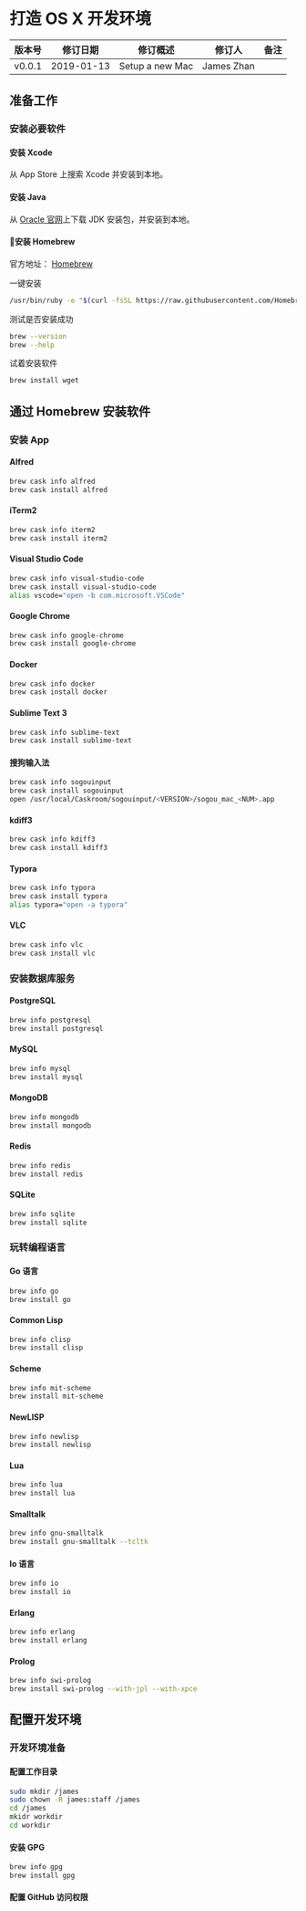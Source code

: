 # 打造 OS X 开发环境

版本号 | 修订日期 | 修订概述 | 修订人 | 备注
----- | ------ | ------- | ----- | -----
v0.0.1 | 2019-01-13 | Setup a new Mac | James Zhan |

## 准备工作

### 安装必要软件

#### 安装 Xcode

从 App Store 上搜索 Xcode 并安装到本地。

#### 安装 Java

从 [Oracle 官网](https://www.oracle.com/technetwork/java/javase/downloads/index.html)上下载 JDK 安装包，并安装到本地。

#### 安装 Homebrew

官方地址： [Homebrew](https://brew.sh/)

一键安装

```bash
/usr/bin/ruby -e "$(curl -fsSL https://raw.githubusercontent.com/Homebrew/install/master/install)"
```

测试是否安装成功

```bash
brew --version
brew --help
```

试着安装软件

```bash
brew install wget
```

## 通过 Homebrew 安装软件

### 安装 App

#### Alfred

```bash
brew cask info alfred
brew cask install alfred
```

#### iTerm2

```bash
brew cask info iterm2
brew cask install iterm2
```

#### Visual Studio Code

```bash
brew cask info visual-studio-code
brew cask install visual-studio-code
alias vscode="open -b com.microsoft.VSCode"
```

#### Google Chrome

```bash
brew cask info google-chrome
brew cask install google-chrome
```

#### Docker

```bash
brew cask info docker
brew cask install docker
```

#### Sublime Text 3

```bash
brew cask info sublime-text
brew cask install sublime-text
```

#### 搜狗输入法

```bash
brew cask info sogouinput
brew cask install sogouinput
open /usr/local/Caskroom/sogouinput/<VERSION>/sogou_mac_<NUM>.app
```

#### kdiff3

```bash
brew cask info kdiff3
brew cask install kdiff3
```

#### Typora

```bash
brew cask info typora
brew cask install typora
alias typora="open -a typora"
```

#### VLC

```bash
brew cask info vlc
brew cask install vlc
```

### 安装数据库服务

#### PostgreSQL

```bash
brew info postgresql
brew install postgresql
```

#### MySQL

```bash
brew info mysql
brew install mysql
```

#### MongoDB

```bash
brew info mongodb
brew install mongodb
```

#### Redis

```bash
brew info redis
brew install redis
```

#### SQLite

```bash
brew info sqlite
brew install sqlite
```

### 玩转编程语言

#### Go 语言

```bash
brew info go
brew install go
```

#### Common Lisp

```bash
brew info clisp
brew install clisp
```

#### Scheme

```bash
brew info mit-scheme
brew install mit-scheme
```

#### NewLISP

```bash
brew info newlisp
brew install newlisp
```

#### Lua

```bash
brew info lua
brew install lua
```

#### Smalltalk

```bash
brew info gnu-smalltalk
brew install gnu-smalltalk --tcltk
```

#### Io 语言

```bash
brew info io
brew install io
```

#### Erlang

```bash
brew info erlang
brew install erlang
```

#### Prolog

```bash
brew info swi-prolog
brew install swi-prolog --with-jpl --with-xpce
```

## 配置开发环境

### 开发环境准备

#### 配置工作目录

```bash
sudo mkdir /james
sudo chown -R james:staff /james
cd /james
mkidr workdir
cd workdir
```

#### 安装 GPG

```bash
brew info gpg
brew install gpg
```

#### 配置 GitHub 访问权限





